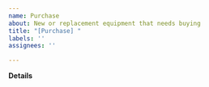 ```yaml
---
name: Purchase
about: New or replacement equipment that needs buying
title: "[Purchase] "
labels: ''
assignees: ''

---
```


**Details**
